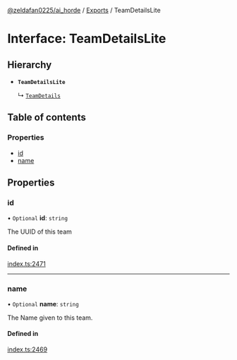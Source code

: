 [@zeldafan0225/ai_horde](../README.md) / [Exports](../modules.md) / TeamDetailsLite

# Interface: TeamDetailsLite

## Hierarchy

- **`TeamDetailsLite`**

  ↳ [`TeamDetails`](TeamDetails.md)

## Table of contents

### Properties

- [id](TeamDetailsLite.md#id)
- [name](TeamDetailsLite.md#name)

## Properties

### id

• `Optional` **id**: `string`

The UUID of this team

#### Defined in

[index.ts:2471](https://github.com/ZeldaFan0225/ai_horde/blob/1d5fbc0/index.ts#L2471)

___

### name

• `Optional` **name**: `string`

The Name given to this team.

#### Defined in

[index.ts:2469](https://github.com/ZeldaFan0225/ai_horde/blob/1d5fbc0/index.ts#L2469)

